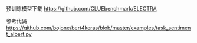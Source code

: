 预训练模型下载
https://github.com/CLUEbenchmark/ELECTRA

参考代码
https://github.com/bojone/bert4keras/blob/master/examples/task_sentiment_albert.py




